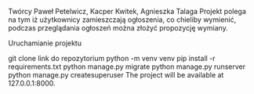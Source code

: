 Twórcy Paweł Petelwicz, Kacper Kwitek, Agnieszka Talaga
Projekt polega na tym iż użytkownicy zamieszczają ogłoszenia, co chieliby wymienić, podczas przeglądania ogłoszeń można złożyć propozycję wymiany.

Uruchamianie projektu

git clone link do repozytorium
python -m venv venv
pip install -r requirements.txt
python manage.py migrate
python manage.py runserver
python manage.py createsuperuser
The project will be available at 127.0.0.1:8000.
